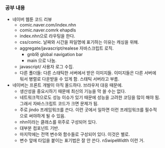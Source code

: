 ### 공부 내용
- 네이버 웹툰 코드 리뷰
  - comic.naver.com/index.nhn
  - comic.naver.comrk ehapdls
  - index.nhn으로 라우팅을 한다.
  - css/comic. 날짜와 시간을 파일명에 표기하는 이유는 캐싱을 위해. 
  - aggregate/javascript/realese 자바스크립트 로직.
    - gnb와 global navigation bar
    - main 으로 나눔.
  - javascript/ 사용자 로그 수집.
  - 다른 폴더들: 다른 스태틱한 서버에서 받은 이미지들. 이미지들은 다른 서버에 둬서 병렬로 다운받을 수 있게 함. 스태틱 서버라고 부름. 
- 네이버는 프론트 개발이 아직 올드하다. 브라우저 대응 때문에.
  - 생산성을 중요시하기 때문에 최신의 기능을 막 쓸 수는 없다.
  - 네트워크적으로도 성능 이슈가 있기 때문에 성능을 고려한 코딩을 많이 해야 됨. 그래서 자바스크립트 코드가 크면 문제가 됨.
  - 주로 jindo 프레임워크를 쓴다. 이런 곳에서 일하면 이런 프레임워크를 필수적으로 써야하게 될 수 있음.
  - nhn이라는 클래스를 위주로 구성되어 있다.
  - 대부분 컴포넌트 기반.
  - 마지막에는 전역 변수와 함수들로 구성되어 있다. 이것은 별로.
  - 변수 앞에 타입을 붙이는 표기법은 잘 안 쓴다. nSwipeWidth 이런 거.